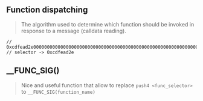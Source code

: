 ## Function dispatching

> The algorithm used to determine which function should be invoked in response to a message (calldata reading).

```solidity
// 0xcdfead2e0000000000000000000000000000000000000000000000000000000000000001
// selector -> 0xcdfead2e
```

## \_\_FUNC_SIG()

> Nice and useful function that allow to replace `push4 <func_selector>` to `__FUNC_SIG(function_name)`
